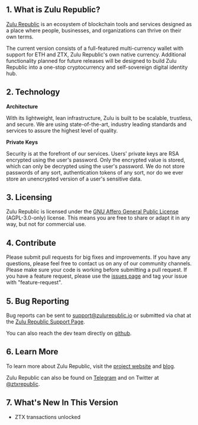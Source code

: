 ## 1. What is Zulu Republic?

[Zulu Republic](https://www.zulurepublic.io/) is an ecosystem of blockchain tools and services designed as a place where people, businesses, and organizations can thrive on their own terms. 

The current version consists of a full-featured multi-currency wallet with support for ETH and ZTX, Zulu Republic's own native currency. Additional functionality planned for future releases will be designed to build Zulu Republic into a one-stop cryptocurrency and self-sovereign digital identity hub. 

## 2. Technology

**Architecture**

With its lightweight, lean infrastructure, Zulu is built to be scalable, trustless, and secure. We are using state-of-the-art, industry leading standards and services to assure the highest level of quality.

**Private Keys**

Security is at the forefront of our services. Users' private keys are RSA encrypted using the user's password. Only the encrypted value is stored, which can only be decrypted using the user's password. We do not store passwords of any sort, authentication tokens of any sort, nor do we ever store an unencrypted version of a user's sensitive data.

## 3. Licensing 

Zulu Republic is licensed under the [GNU Affero General Public License](https://www.gnu.org/licenses/agpl-3.0.en.html) (AGPL-3.0-only) license. This means you are free to share or adapt it in any way, but not for commercial use.

## 4. Contribute

Please submit pull requests for big fixes and improvements. If you have any questions, please feel free to contact us on any of our community channels. Please make sure your code is working before submitting a pull request. If you have a feature request, please use the [issues page](https://github.com/zulurepublic/Zulu-Republic-Backend/issues) and tag your issue with "feature-request".

## 5. Bug Reporting

Bug reports can be sent to support@zulurepublic.io or submitted via chat at the [Zulu Republic Support Page](http://support.zulurepublic.io/).

You can also reach the dev team directly on [github](https://github.com/zulurepublic/Zulu-Republic-Backend/issues).

## 6. Learn More

To learn more about Zulu Republic, visit the [project website](https://www.zulurepublic.io/) and [blog](https://www.medium.com/zulurepublic).

Zulu Republic can also be found on [Telegram](https://t.me/zulurepublicagora) and on Twitter at [@ztxrepublic](https://www.twitter.com/ztxrepublic).

## 7. What's New In This Version

- ZTX transactions unlocked